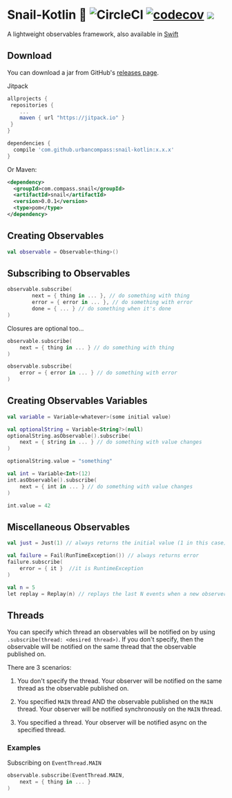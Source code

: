 # Snail-Kotlin 🐌 ![CircleCI](https://www.bitrise.io/app/9064b20f3be78d27.svg?token=9q6cr3-Ugc1e56o1sjuYHA&branch=master) [![codecov](https://codecov.io/gh/UrbanCompass/Snail-Kotlin/branch/master/graph/badge.svg)](https://codecov.io/gh/UrbanCompass/Snail-Kotlin) [![](https://jitpack.io/v/urbancompass/snail-kotlin.svg)](https://jitpack.io/#urbancompass/snail-kotlin)

A lightweight observables framework, also available in [Swift](https://github.com/UrbanCompass/Snail)

Download
--------
You can download a jar from GitHub's [releases page](https://github.com/UrbanCompass/Snail-Kotlin/releases).

Jitpack
```gradle
allprojects {
 repositories {
    ...
    maven { url "https://jitpack.io" }
 }
}

dependencies {
  compile 'com.github.urbancompass:snail-kotlin:x.x.x'
}
```

Or Maven:
```xml
<dependency>
  <groupId>com.compass.snail</groupId>
  <artifactId>snail</artifactId>
  <version>0.0.1</version>
  <type>pom</type>
</dependency>
```

## Creating Observables

```kotlin
val observable = Observable<thing>()
```

## Subscribing to Observables

```kotlin
observable.subscribe(
        next = { thing in ... }, // do something with thing
        error = { error in ... }, // do something with error
        done = { ... } // do something when it's done
)
```

Closures are optional too...

```kotlin
observable.subscribe(
    next = { thing in ... } // do something with thing
)
```

```kotlin
observable.subscribe(
    error = { error in ... } // do something with error
)
```

## Creating Observables Variables

```kotlin
val variable = Variable<whatever>(some initial value)
```

```kotlin
val optionalString = Variable<String?>(null)
optionalString.asObservable().subscribe(
    next = { string in ... } // do something with value changes
)

optionalString.value = "something"
```

```kotlin
val int = Variable<Int>(12)
int.asObservable().subscribe(
    next = { int in ... } // do something with value changes
)

int.value = 42
```

## Miscellaneous Observables

```kotlin
val just = Just(1) // always returns the initial value (1 in this case)

val failure = Fail(RunTimeException()) // always returns error
failure.subscribe(
	error = { it }  //it is RuntimeException
)

val n = 5
let replay = Replay(n) // replays the last N events when a new observer subscribes
```

## Threads

You can specify which thread an observables will be notified on by using `.subscribe(thread: <desired thread>)`. If you don't specify, then the observable will be notified on the same thread that the observable published on.

There are 3 scenarios:

1. You don't specify the thread. Your observer will be notified on the same thread as the observable published on.

2. You specified `MAIN` thread AND the observable published on the `MAIN` thread. Your observer will be notified synchronously on the `MAIN` thread.

3. You specified a thread. Your observer will be notified async on the specified thread.

### Examples

Subscribing on `EventThread.MAIN`

```kotlin
observable.subscribe(EventThread.MAIN,
    next = { thing in ... }
)
```
